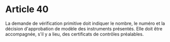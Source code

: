 # Article 40

La demande de vérification primitive doit indiquer le nombre, le numéro et la décision d'approbation de modèle des instruments présentés. Elle doit être accompagnée, s'il y a lieu, des certificats de contrôles préalables.
